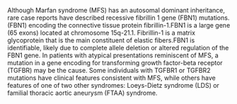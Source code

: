 Although Marfan syndrome (MFS) has an autosomal dominant inheritance, rare case reports have described recessive fibrillin 1 gene (FBN1) mutations.(FBN1) encoding the connective tissue protein fibrillin-1.FBN1 is a large gene (65 exons) located at chromosome 15q-21.1. Fibrillin-1 is a matrix glycoprotein that is the main constituent of elastic fibers.FBN1 is identifiable, likely due to complete allele deletion or altered regulation of the FBN1 gene. In patients with atypical presentations reminiscent of MFS, a mutation in a gene encoding for transforming growth factor-beta receptor (TGFBR) may be the cause. Some individuals with TGFBR1 or TGFBR2 mutations have clinical features consistent with MFS, while others have features of one of two other syndromes: Loeys-Dietz syndrome (LDS) or familial thoracic aortic aneurysm (FTAA) syndrome.